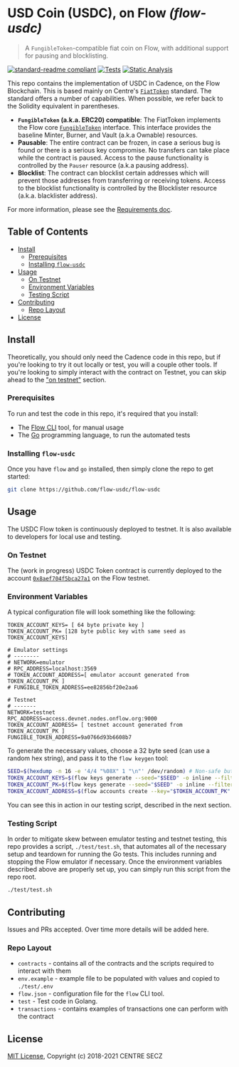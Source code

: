 # USD Coin (USDC), on Flow _(flow-usdc)_

> A `FungibleToken`-compatible fiat coin on Flow, with additional support for pausing and blocklisting.

<!-- markdownlint-configure-file { "MD013": { "line_length": 100 } } -->

[![standard-readme compliant](https://img.shields.io/badge/readme%20style-standard-lightgreen.svg?style=flat-square)](https://github.com/RichardLitt/standard-readme)
[![Tests](https://github.com/flow-usdc/flow-usdc/actions/workflows/tests.yml/badge.svg)](https://github.com/flow-usdc/flow-usdc/actions/workflows/tests.yml)
[![Static Analysis](https://github.com/flow-usdc/flow-usdc/actions/workflows/static-analysis.yml/badge.svg)](https://github.com/flow-usdc/flow-usdc/actions/workflows/static-analysis.yml)

<!-- TODO: Banner? -->
<!-- TODO: Background? -->

This repo contains the implementation of USDC in Cadence, on the Flow Blockchain. This is based
mainly on Centre's [`FiatToken`] standard. The standard offers a number of capabilities. When
possible, we refer back to the Solidity equivalent in parentheses.

<!-- TODO: Link to interface resources here -->

* **`FungibleToken` (a.k.a. ERC20) compatible**: The FiatToken implements the Flow core
[`FungibleToken`] interface. This interface provides the baseline Minter, Burner, and Vault
(a.k.a Ownable) resources.
* **Pausable**: The entire contract can be frozen, in case a serious bug is found or there is a
serious key compromise. No transfers can take place while the contract is paused. Access to the
pause functionality is controlled by the `Pauser` resource (a.k.a pausing address).
* **Blocklist**: The contract can blocklist certain addresses which will prevent those addresses
from transferring or receiving tokens. Access to the blocklist functionality is controlled by the
Blocklister resource (a.k.a. blacklister address).

For more information, please see the [Requirements doc](./doc/requirements.md).

[`FiatToken`]: https://github.com/centrehq/centre-tokens
[`FungibleToken`]: https://docs.onflow.org/core-contracts/fungible-token/

## Table of Contents

* [Install](#install)
  * [Prerequisites](#prerequisites)
  * [Installing `flow-usdc`](#installing-flow-usdc)
* [Usage](#usage)
  * [On Testnet](#on-testnet)
  * [Environment Variables](#environment-variables)
  * [Testing Script](#testing-script)
* [Contributing](#contributing)
  * [Repo Layout](#repo-layout)
* [License](#license)

## Install

Theoretically, you should only need the Cadence code in this repo, but if you're looking to
try it out locally or test, you will a couple other tools. If you're looking to simply
interact with the contract on Testnet, you can skip ahead to the ["on testnet"](#on-testnet)
section.

### Prerequisites

To run and test the code in this repo, it's required that you install:

* The [Flow CLI](https://docs.onflow.org/flow-cli/) tool, for manual usage
* The [Go](https://golang.org/doc/install) programming language, to run the automated tests

### Installing `flow-usdc`

Once you have `flow` and `go` installed, then simply clone the repo to get started:

```bash
git clone https://github.com/flow-usdc/flow-usdc
```

## Usage

The USDC Flow token is continuously deployed to testnet. It is also available to developers
for local use and testing.

### On Testnet

The (work in progress) USDC Token contract is currently deployed to the account
[`0x8aef704f5bca27a1`](https://flow-view-source.com/testnet/account/0x8aef704f5bca27a1/) on the
Flow testnet.

<!-- TODO: Examples -->

### Environment Variables

A typical configuration file will look something like the following:

```shell
TOKEN_ACCOUNT_KEYS= [ 64 byte private key ]
TOKEN_ACCOUNT_PK= [128 byte public key with same seed as TOKEN_ACCOUNT_KEYS]

# Emulator settings
# --------
# NETWORK=emulator
# RPC_ADDRESS=localhost:3569
# TOKEN_ACCOUNT_ADDRESS=[ emulator account generated from TOKEN_ACCOUNT_PK ]
# FUNGIBLE_TOKEN_ADDRESS=ee82856bf20e2aa6

# Testnet
# -------
NETWORK=testnet
RPC_ADDRESS=access.devnet.nodes.onflow.org:9000
TOKEN_ACCOUNT_ADDRESS= [ testnet account generated from TOKEN_ACCOUNT_PK ]
FUNGIBLE_TOKEN_ADDRESS=9a0766d93b6608b7
```

To generate the necessary values, choose a 32 byte seed (can use a random hex string), and
pass it to the `flow keygen` tool:

```bash
SEED=$(hexdump -n 16 -e '4/4 "%08X" 1 "\n"' /dev/random) # Non-safe but usable random numbers
TOKEN_ACCOUNT_KEYS=$(flow keys generate --seed="$SEED" -o inline --filter=Private)
TOKEN_ACCOUNT_PK=$(flow keys generate --seed="$SEED" -o inline --filter=Private)
TOKEN_ACCOUNT_ADDRESS=$(flow accounts create --key="$TOKEN_ACCOUNT_PK" -o inline --filter=Address)
```

You can see this in action in our testing script, described in the next section.

### Testing Script

In order to mitigate skew between emulator testing and testnet testing, this repo provides a
script, `./test/test.sh`, that automates all of the necessary setup and teardown for running the Go
tests. This includes running and stopping the Flow emulator if necessary. Once the environment
variables described above are properly set up, you can simply run this script from the repo
root.

```bash
./test/test.sh
```

## Contributing

Issues and PRs accepted. Over time more details will be added here.

### Repo Layout

* `contracts` - contains all of the contracts and the scripts required to interact with them
* `env.example` - example file to be populated with values and copied to `./test/.env`
* `flow.json` - configuration file for the `flow` CLI tool.
* `test` - Test code in Golang.
* `transactions` - contains examples of transactions one can perform with the contract

## License

[MIT License](./LICENSE), Copyright (c) 2018-2021 CENTRE SECZ
